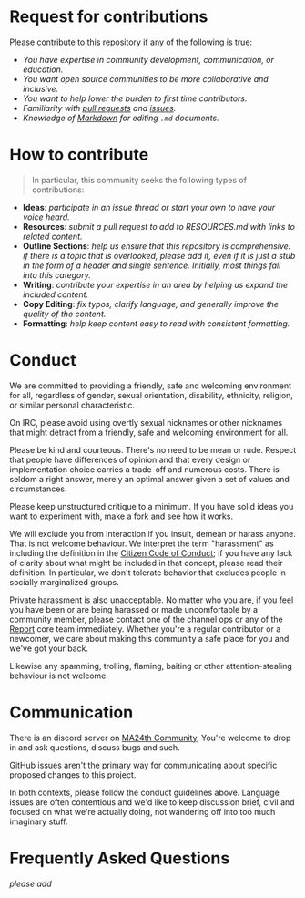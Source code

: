 # Request for contributions

Please contribute to this repository if any of the following is true:
- *You have expertise in community development, communication, or education.*
- *You want open source communities to be more collaborative and inclusive.*
- *You want to help lower the burden to first time contributors.*
- *Familiarity with [pull requests](https://help.github.com/articles/using-pull-requests) and [issues](https://guides.github.com/features/issues/).*
- *Knowledge of [Markdown](https://help.github.com/articles/markdown-basics/) for editing `.md` documents.*


# How to contribute

> In particular, this community seeks the following types of contributions:

- **Ideas**: *participate in an issue thread or start your own to have your voice
heard.*
- **Resources**: *submit a pull request to add to RESOURCES.md with links to related content.*
- **Outline Sections**: *help us ensure that this repository is comprehensive. if
there is a topic that is overlooked, please add it, even if it is just a stub
in the form of a header and single sentence. Initially, most things fall into
this category.*
- **Writing**: *contribute your expertise in an area by helping us expand the included
content.*
- **Copy Editing**: *fix typos, clarify language, and generally improve the quality
of the content.*
- **Formatting**: *help keep content easy to read with consistent formatting.*

# Conduct

We are committed to providing a friendly, safe and welcoming environment for
all, regardless of gender, sexual orientation, disability, ethnicity, religion,
or similar personal characteristic.

On IRC, please avoid using overtly sexual nicknames or other nicknames that
might detract from a friendly, safe and welcoming environment for all.

Please be kind and courteous. There's no need to be mean or rude.
Respect that people have differences of opinion and that every design or
implementation choice carries a trade-off and numerous costs. There is seldom
a right answer, merely an optimal answer given a set of values and
circumstances.

Please keep unstructured critique to a minimum. If you have solid ideas you
want to experiment with, make a fork and see how it works.

We will exclude you from interaction if you insult, demean or harass anyone.
That is not welcome behaviour. We interpret the term "harassment" as
including the definition in the
[Citizen Code of Conduct](http://citizencodeofconduct.org/);
if you have any lack of clarity about what might be included in that concept,
please read their definition. In particular, we don't tolerate behavior that
excludes people in socially marginalized groups.

Private harassment is also unacceptable. No matter who you are, if you feel
you have been or are being harassed or made uncomfortable by a community
member, please contact one of the channel ops or any of the
[Report](mailto:ma24th@yahoo.com) core team immediately. 
Whether you're a regular contributor or a newcomer, we care about
making this community a safe place for you and we've got your back.

Likewise any spamming, trolling, flaming, baiting or other attention-stealing
behaviour is not welcome.

# Communication

There is an discord server on [MA24th Community](https://discord.gg/g65AqbPK6g), 
You're welcome to drop in and ask questions, discuss bugs and such. 

GitHub issues aren't the primary way for communicating about specific proposed
changes to this project.

In both contexts, please follow the conduct guidelines above. Language issues
are often contentious and we'd like to keep discussion brief, civil and focused
on what we're actually doing, not wandering off into too much imaginary stuff.

# Frequently Asked Questions

*please add*
